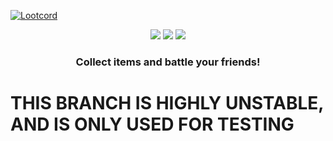 [![Lootcord](https://cdn.discordapp.com/attachments/454163538886524928/544634630058541094/lc_logo.png)](https://discordapp.com/oauth2/authorize?client_id=493316754689359874&permissions=519232&scope=bot)
<div align="center">
  <p align="center">  
    <a href="https://discordbots.org/bot/493316754689359874"><img src="https://discordbots.org/api/widget/lib/493316754689359874.svg"/></a>
    <a href="https://discordbots.org/bot/493316754689359874"><img src="https://discordbots.org/api/widget/upvotes/493316754689359874.svg"/></a>
    <a href="https://discordbots.org/bot/493316754689359874"><img src="https://discordbots.org/api/widget/servers/493316754689359874.svg"/></a>
  </p>
  <h3 align="center"><strong>Collect items and battle your friends!</strong></h3>
</div>

# THIS BRANCH IS HIGHLY UNSTABLE, AND IS ONLY USED FOR TESTING